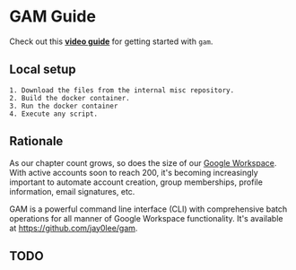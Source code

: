 # GAM Guide

Check out this [**video guide**](https://youtu.be/mVxL8Ou9nSk) for getting started with `gam`.

## Local setup
    1. Download the files from the internal misc repository.
    2. Build the docker container.
    3. Run the docker container
    4. Execute any script. 

## Rationale

As our chapter count grows, so does the size of our [Google Workspace](https://workspace.google.com). With active accounts soon to reach 200, it's becoming increasingly important to automate account creation, group memberships, profile information, email signatures, etc.

GAM is a powerful command line interface (CLI) with comprehensive batch operations for all manner of Google Workspace functionality. It's available at <https://github.com/jay0lee/gam>.

## TODO
